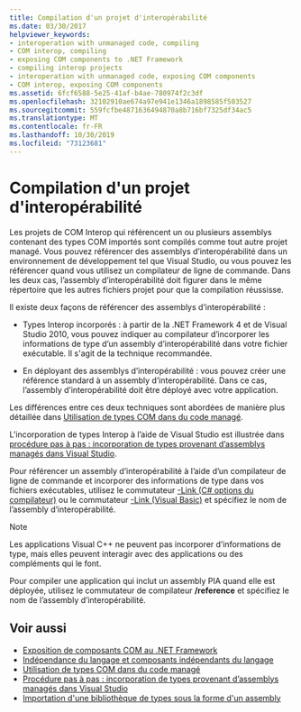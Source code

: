 ```yaml
---
title: Compilation d'un projet d'interopérabilité
ms.date: 03/30/2017
helpviewer_keywords:
- interoperation with unmanaged code, compiling
- COM interop, compiling
- exposing COM components to .NET Framework
- compiling interop projects
- interoperation with unmanaged code, exposing COM components
- COM interop, exposing COM components
ms.assetid: 6fcf6588-5e25-41af-b4ae-780974f2c3df
ms.openlocfilehash: 32102910ae674a97e941e1346a1898585f503527
ms.sourcegitcommit: 559fcfbe4871636494870a8b716bf7325df34ac5
ms.translationtype: MT
ms.contentlocale: fr-FR
ms.lasthandoff: 10/30/2019
ms.locfileid: "73123681"
---
```

# <a name="compiling-an-interop-project"></a>Compilation d'un projet d'interopérabilité

Les projets de COM Interop qui référencent un ou plusieurs assemblys contenant des types COM importés sont compilés comme tout autre projet managé. Vous pouvez référencer des assemblys d’interopérabilité dans un environnement de développement tel que Visual Studio, ou vous pouvez les référencer quand vous utilisez un compilateur de ligne de commande. Dans les deux cas, l’assembly d’interopérabilité doit figurer dans le même répertoire que les autres fichiers projet pour que la compilation réussisse.

 Il existe deux façons de référencer des assemblys d’interopérabilité :

- Types Interop incorporés : à partir de la .NET Framework 4 et de Visual Studio 2010, vous pouvez indiquer au compilateur d’incorporer les informations de type d’un assembly d’interopérabilité dans votre fichier exécutable. Il s'agit de la technique recommandée.

- En déployant des assemblys d’interopérabilité : vous pouvez créer une référence standard à un assembly d’interopérabilité. Dans ce cas, l’assembly d’interopérabilité doit être déployé avec votre application.

 Les différences entre ces deux techniques sont abordées de manière plus détaillée dans [Utilisation de types COM dans du code managé](https://docs.microsoft.com/previous-versions/dotnet/netframework-4.0/3y76b69k(v=vs.100)).

 L’incorporation de types Interop à l’aide de Visual Studio est illustrée dans [procédure pas à pas : incorporation de types provenant d’assemblys managés dans Visual Studio](../../standard/assembly/embed-types-visual-studio.md).

 Pour référencer un assembly d’interopérabilité à l’aide d’un compilateur de ligne de commande et incorporer des informations de type dans vos fichiers exécutables, utilisez le commutateur [-Link (C# options du compilateur)](../../csharp/language-reference/compiler-options/link-compiler-option.md) ou le commutateur [-Link (Visual Basic)](../../visual-basic/reference/command-line-compiler/link.md) et spécifiez le nom de l’assembly d’interopérabilité.

> [!NOTE]
> Les applications Visual C++ ne peuvent pas incorporer d’informations de type, mais elles peuvent interagir avec des applications ou des compléments qui le font.

 Pour compiler une application qui inclut un assembly PIA quand elle est déployée, utilisez le commutateur de compilateur **/reference** et spécifiez le nom de l’assembly d’interopérabilité.

## <a name="see-also"></a>Voir aussi

- [Exposition de composants COM au .NET Framework](exposing-com-components.md)
- [Indépendance du langage et composants indépendants du langage](../../standard/language-independence-and-language-independent-components.md)
- [Utilisation de types COM dans du code managé](https://docs.microsoft.com/previous-versions/dotnet/netframework-4.0/3y76b69k(v=vs.100))
- [Procédure pas à pas : incorporation de types provenant d’assemblys managés dans Visual Studio](../../standard/assembly/embed-types-visual-studio.md)
- [Importation d'une bibliothèque de types sous la forme d'un assembly](importing-a-type-library-as-an-assembly.md)
